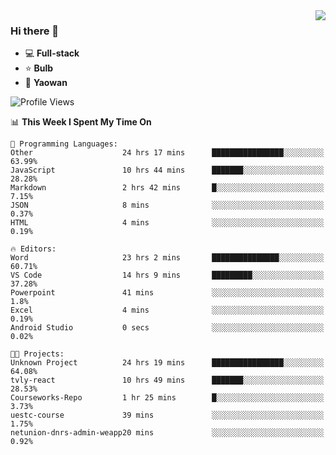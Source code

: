 <img  align="right" src="https://github-readme-stats.vercel.app/api?username=LolipopJ&show_icons=true&count_private=true&hide_title=true&include_all_commits=true&theme=vue">

### Hi there 👋

- :computer: **Full-stack**
- :star: **Bulb**
- :pill: **Yaowan**

<!--START_SECTION:waka-->
![Profile Views](http://img.shields.io/badge/Profile%20Views-3-blue)

📊 **This Week I Spent My Time On** 

```text
💬 Programming Languages: 
Other                    24 hrs 17 mins      ████████████████░░░░░░░░░   63.99% 
JavaScript               10 hrs 44 mins      ███████░░░░░░░░░░░░░░░░░░   28.28% 
Markdown                 2 hrs 42 mins       █░░░░░░░░░░░░░░░░░░░░░░░░   7.15% 
JSON                     8 mins              ░░░░░░░░░░░░░░░░░░░░░░░░░   0.37% 
HTML                     4 mins              ░░░░░░░░░░░░░░░░░░░░░░░░░   0.19%

🔥 Editors: 
Word                     23 hrs 2 mins       ███████████████░░░░░░░░░░   60.71% 
VS Code                  14 hrs 9 mins       █████████░░░░░░░░░░░░░░░░   37.28% 
Powerpoint               41 mins             ░░░░░░░░░░░░░░░░░░░░░░░░░   1.8% 
Excel                    4 mins              ░░░░░░░░░░░░░░░░░░░░░░░░░   0.19% 
Android Studio           0 secs              ░░░░░░░░░░░░░░░░░░░░░░░░░   0.02%

🐱‍💻 Projects: 
Unknown Project          24 hrs 19 mins      ████████████████░░░░░░░░░   64.08% 
tvly-react               10 hrs 49 mins      ███████░░░░░░░░░░░░░░░░░░   28.53% 
Courseworks-Repo         1 hr 25 mins        █░░░░░░░░░░░░░░░░░░░░░░░░   3.73% 
uestc-course             39 mins             ░░░░░░░░░░░░░░░░░░░░░░░░░   1.75% 
netunion-dnrs-admin-weapp20 mins             ░░░░░░░░░░░░░░░░░░░░░░░░░   0.92%

```


<!--END_SECTION:waka-->
